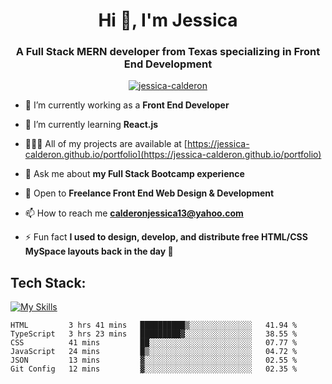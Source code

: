 <h1 align="center">Hi 👋, I'm Jessica</h1>
<h3 align="center">A Full Stack MERN developer from Texas specializing in Front End Development</h3>

<p align="center"> <a href="https://github.com/ryo-ma/github-profile-trophy"><img src="https://github-profile-trophy.vercel.app/?username=jessica-calderon&theme=dracula" alt="jessica-calderon" /></a> </p>

- 💼 I’m currently working as a **Front End Developer**

- 🌱 I’m currently learning **React.js**

- 👩🏻‍💻 All of my projects are available at [https://jessica-calderon.github.io/portfolio](https://jessica-calderon.github.io/portfolio)

- 💬 Ask me about **my Full Stack Bootcamp experience**

- 📖 Open to **Freelance Front End Web Design & Development**

- 📫 How to reach me **calderonjessica13@yahoo.com**

- ⚡ Fun fact **I used to design, develop, and distribute free HTML/CSS MySpace layouts back in the day 🫣**


<h2>Tech Stack:</h2>
 
[![My Skills](https://skillicons.dev/icons?i=html,css,md,bootstrap,js,jquery,nodejs,express,jest,mongodb,mysql,codepen,git,github,gitlab,heroku,ai,ps,bash,powershell,raspberrypi,regex,vscode,wordpress)](https://skillicons.dev)</span>


<!--START_SECTION:waka-->

```text
HTML         3 hrs 41 mins   ██████████▒░░░░░░░░░░░░░░   41.94 %
TypeScript   3 hrs 23 mins   █████████▓░░░░░░░░░░░░░░░   38.55 %
CSS          41 mins         ██░░░░░░░░░░░░░░░░░░░░░░░   07.77 %
JavaScript   24 mins         █▒░░░░░░░░░░░░░░░░░░░░░░░   04.72 %
JSON         13 mins         ▓░░░░░░░░░░░░░░░░░░░░░░░░   02.55 %
Git Config   12 mins         ▓░░░░░░░░░░░░░░░░░░░░░░░░   02.35 %
```

<!--END_SECTION:waka-->
